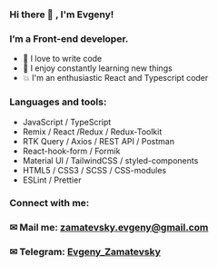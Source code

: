 ### Hi there 👋 , I'm Evgeny!

### I’m a Front-end developer.

<ul>
  <li>🙌 I love to write code</li>
  <li>💪 I enjoy constantly learning new things</li>
  <li>💥 I'm an enthusiastic React and Typescript coder</li>
 </ul>
<h3>Languages and tools:</h3>

<ul>
<li>JavaScript / TypeScript</li>
<li>Remix / React /Redux / Redux-Toolkit</li>
<li>RTK Query / Axios / REST API / Postman</li>
<li>React-hook-form / Formik</li>
<li>Material UI / TailwindCSS / styled-components</li>
<li>HTML5 / CSS3 / SCSS / CSS-modules</li>
<li>ESLint / Prettier</li>
</ul>
<h3>Connect with me:</h3>

### &#9993; Mail me: zamatevsky.evgeny@gmail.com

### &#9993; Telegram: [Evgeny_Zamatevsky](https://t.me/Evgeny_Zamatevsky)

#
